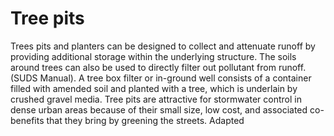 # Tree pits
Trees pits and planters can be designed to collect and attenuate runoff by providing additional storage within the underlying structure. The soils around trees can also be used to directly filter out pollutant from runoff. (SUDS Manual). A tree box filter or in-ground well consists of a container filled with amended soil and planted with a tree, which is underlain by crushed gravel media. Tree pits are attractive for stormwater control in dense urban areas because of their small size, low cost, and associated co-benefits that they bring by greening the streets. Adapted
